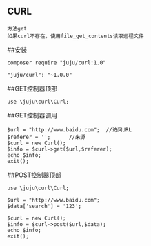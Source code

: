 ## CURL
```
方法get
如果curl不存在，使用file_get_contents读取远程文件
```

##安装

```
composer require "juju/curl:1.0"

"juju/curl": "~1.0.0"
```

##GET控制器顶部
```
use \juju\curl\Curl;
```

##GET控制器调用
```
$url = "http://www.baidu.com";	//访问URL
$referer = '';		//来源
$curl = new Curl();
$info = $curl->get($url,$referer);
echo $info;
exit();
```

##POST控制器顶部
```
use \juju\curl\Curl;

$url = "http://www.baidu.com";
$data['search'] = '123';

$curl = new Curl();
$info = $curl->post($url,$data);
echo $info;
exit();
```